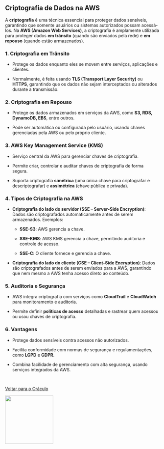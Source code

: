 ## Criptografia de Dados na AWS

A **criptografia** é uma técnica essencial para proteger dados sensíveis, garantindo que somente usuários ou sistemas autorizados possam acessá-los. Na **AWS (Amazon Web Services)**, a criptografia é amplamente utilizada para proteger dados **em trânsito** (quando são enviados pela rede) e **em repouso** (quando estão armazenados).

### 1. **Criptografia em Trânsito**

- Protege os dados enquanto eles se movem entre serviços, aplicações e clientes.
    
- Normalmente, é feita usando **TLS (Transport Layer Security)** ou **HTTPS**, garantindo que os dados não sejam interceptados ou alterados durante a transmissão.
    

### 2. **Criptografia em Repouso**

- Protege os dados armazenados em serviços da AWS, como **S3, RDS, DynamoDB, EBS**, entre outros.
    
- Pode ser automática ou configurada pelo usuário, usando chaves gerenciadas pela AWS ou pelo próprio cliente.
    

### 3. **AWS Key Management Service (KMS)**

- Serviço central da AWS para gerenciar chaves de criptografia.
    
- Permite criar, controlar e auditar chaves de criptografia de forma segura.
    
- Suporta criptografia **simétrica** (uma única chave para criptografar e descriptografar) e **assimétrica** (chave pública e privada).
    

### 4. **Tipos de Criptografia na AWS**

- **Criptografia do lado do servidor (SSE – Server-Side Encryption)**: Dados são criptografados automaticamente antes de serem armazenados. Exemplos:
    
    - **SSE-S3**: AWS gerencia a chave.
        
    - **SSE-KMS**: AWS KMS gerencia a chave, permitindo auditoria e controle de acesso.
        
    - **SSE-C**: O cliente fornece e gerencia a chave.
        
- **Criptografia do lado do cliente (CSE – Client-Side Encryption)**: Dados são criptografados antes de serem enviados para a AWS, garantindo que nem mesmo a AWS tenha acesso direto ao conteúdo.
    

### 5. **Auditoria e Segurança**

- AWS integra criptografia com serviços como **CloudTrail** e **CloudWatch** para monitoramento e auditoria.
    
- Permite definir **políticas de acesso** detalhadas e rastrear quem acessou ou usou chaves de criptografia.
    

### 6. **Vantagens**

- Protege dados sensíveis contra acessos não autorizados.
    
- Facilita conformidade com normas de segurança e regulamentações, como **LGPD** e **GDPR**.
    
- Combina facilidade de gerenciamento com alta segurança, usando serviços integrados da AWS.

<br>

[Voltar para o Oráculo](../../Oracle/Oráculo.md)
<p align="left">
  <img src="https://media0.giphy.com/media/v1.Y2lkPTc5MGI3NjExNHl6NXVoZ2hjZnkxYTNndHdjczdzYm5laW1tc3phMTc4ZjNwZXpkciZlcD12MV9pbnRlcm5hbF9naWZfYnlfaWQmY3Q9Zw/MgkBTmxt18lGg/giphy.gif" width="157"/>
</p>